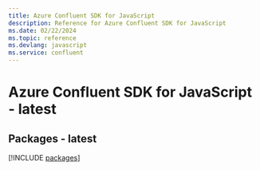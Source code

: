 ```yaml
---
title: Azure Confluent SDK for JavaScript
description: Reference for Azure Confluent SDK for JavaScript
ms.date: 02/22/2024
ms.topic: reference
ms.devlang: javascript
ms.service: confluent
---
```

# Azure Confluent SDK for JavaScript - latest
## Packages - latest
[!INCLUDE [packages](confluent-index.md)]